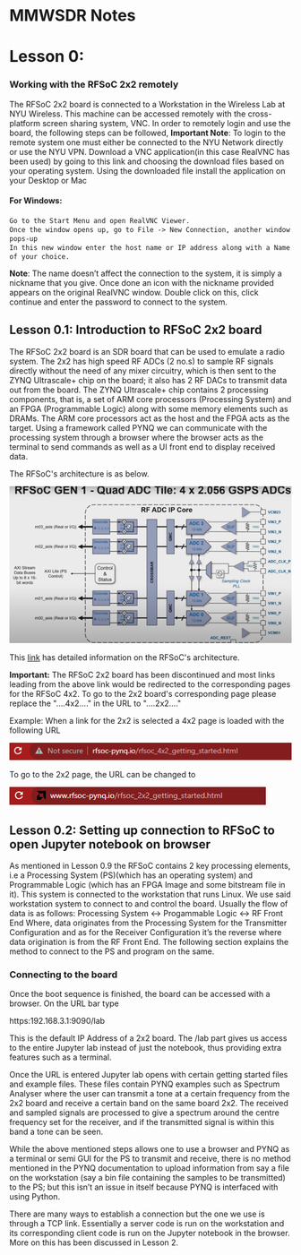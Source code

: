 
								
# 									MMWSDR Notes
# Lesson 0:

### Working with the RFSoC 2x2 remotely
The RFSoC 2x2 board is connected to a Workstation in the Wireless Lab at NYU Wireless. This machine can be accessed remotely with the cross-platform screen sharing system, VNC. In order to remotely login and use the board, the following steps can be followed,
**Important Note**:
To login to the remote system one must either be connected to the NYU Network directly or use the NYU VPN.
	Download a VNC application(in this case RealVNC has been used) by going to this link and choosing the download files based on your operating system.
	Using the downloaded file install the application on your Desktop or Mac
#### For Windows:
	Go to the Start Menu and open RealVNC Viewer.
	Once the window opens up, go to File -> New Connection, another window pops-up
	In this new window enter the host name or IP address along with a Name of your choice.
**Note**: The name doesn’t affect the connection to the system, it is simply a nickname that you give.
	Once done an icon with the nickname provided appears on the original RealVNC window. Double click on this, click continue and enter the password to connect to the system.
## Lesson 0.1: Introduction to RFSoC 2x2 board
The RFSoC 2x2 board is an SDR board that can be used to emulate a radio system. The 2x2 has high speed RF ADCs (2 no.s) to sample RF signals directly without the need of any mixer circuitry, which is then sent to the ZYNQ Ultrascale+ chip on the board; it also has 2 RF DACs to transmit data out from the board. The ZYNQ Ultrascale+ chip contains 2 processing components, that is, a set of ARM core processors (Processing System) and an FPGA (Programmable Logic) along with some memory elements such as DRAMs. The ARM core processors act as the host and the FPGA acts as the target. Using a framework called PYNQ we can communicate with the processing system through a browser where the browser acts as the terminal to send commands as well as a UI front end to display received data.

The RFSoC's architecture is as below.

![](Images/Picture1.png)

This [link](http://www.rfsoc-pynq.io/rfsoc_2x2_overview.html) has detailed information on the RFSoC's architecture.

**Important:** The RFSoC 2x2 board has been discontinued and most links leading from the above link would be redirected to the corresponding pages for the RFSoC 4x2. To go to the 2x2 board's corresponding page please replace the "….4x2…." in the URL to "….2x2…."

Example: When a link for the 2x2 is selected a 4x2 page is loaded with the following URL

![](Images/Picture2.png)

To go to the 2x2 page, the URL can be changed to

![](Images/Picture3.png)

## Lesson 0.2: Setting up connection to RFSoC to open Jupyter notebook on browser
As mentioned in Lesson 0.9 the RFSoC contains 2 key processing elements, i.e a Processing System (PS)(which has an operating system) and Programmable Logic (which has an FPGA Image and some bitstream file in it). This system is connected to the workstation that runs Linux. We use said workstation system to connect to and control the board.
Usually the flow of data is as follows:
Processing System ↔ Progammable Logic ↔ RF Front End
Where, data originates from the Processing System for the Transmitter Configuration and as for the Receiver Configuration it’s the reverse where data origination is from the RF Front End.
The following section explains the method to connect to the PS and program on the same.
### Connecting to the board

Once the boot sequence is finished, the board can be accessed with a browser. On the URL bar type

https:192.168.3.1:9090/lab

This is the default IP Address of a 2x2 board. The /lab part gives us access to the entire Jupyter lab instead of just the notebook, thus providing extra features such as a terminal.

Once the URL is entered Jupyter lab opens with certain getting started files and example files. These files contain PYNQ examples such as Spectrum Analyser where the user can transmit a tone at a certain frequency from the 2x2 board and receive a certain band on the same board 2x2. The received and sampled signals are processed to give a spectrum around the centre frequency set for the receiver, and if the transmitted signal is within this band a tone can be seen.

While the above mentioned steps allows one to use a browser and PYNQ as a terminal or semi GUI for the PS to transmit and receive, there is no method mentioned in the PYNQ documentation to upload information from say a file on the workstation (say a bin file containing the samples to be transmitted) to the PS; but this isn’t an issue in itself because PYNQ is interfaced with using Python.

There are many ways to establish a connection but the one we use is through a TCP link. Essentially a  server code is run on the workstation and its corresponding client code is run on the Jupyter notebook in the browser. More on this has been discussed in Lesson 2.
